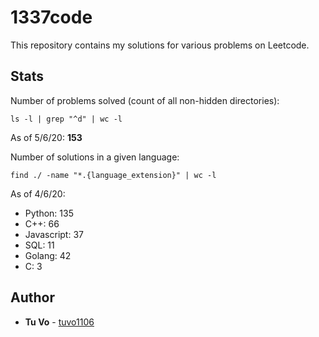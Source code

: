# 1337code

This repository contains my solutions for various problems on Leetcode.

## Stats

Number of problems solved (count of all non-hidden directories):

`ls -l | grep "^d" | wc -l`

As of 5/6/20: **153**

Number of solutions in a given language:

`find ./ -name "*.{language_extension}" | wc -l`

As of 4/6/20:

- Python: 135
- C++: 66
- Javascript: 37
- SQL: 11
- Golang: 42
- C: 3

## Author

- **Tu Vo** - [tuvo1106](https://github.com/tuvo1106)
